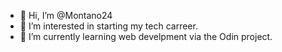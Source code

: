 - 👋 Hi, I’m @Montano24
- 👀 I’m interested in starting my tech carreer.
- 🌱 I’m currently learning web develpment via the Odin project.
